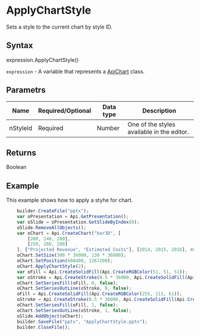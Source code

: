 # ApplyChartStyle

Sets a style to the current chart by style ID.

## Syntax

expression.ApplyChartStyle()

`expression` - A variable that represents a [ApiChart](../ApiChart.md) class.

## Parametrs

| **Name** | **Required/Optional** | **Data type** | **Description** |
| ------------- | ------------- | ------------- | ------------- |
| nStyleId | Required | Number | One of the styles available in the editor. |

## Returns

Boolean

## Example

This example shows how to apply a styhe for chart.

```javascript
	builder.CreateFile("pptx");
	var oPresentation = Api.GetPresentation();
	var oSlide = oPresentation.GetSlideByIndex(0);
	oSlide.RemoveAllObjects();
	var oChart = Api.CreateChart("bar3D", [
		[200, 240, 280],
		[250, 260, 280]
	], ["Projected Revenue", "Estimated Costs"], [2014, 2015, 2016], 4051300, 2347595, 24);
	oChart.SetSize(300 * 36000, 130 * 36000);
	oChart.SetPosition(608400, 1267200);
	oChart.ApplyChartStyle(2);
	var oFill = Api.CreateSolidFill(Api.CreateRGBColor(51, 51, 51));
	var oStroke = Api.CreateStroke(0.5 * 36000, Api.CreateSolidFill(Api.CreateRGBColor(51, 51, 51)));
	oChart.SetSeriesFill(oFill, 0, false);
	oChart.SetSeriesOutLine(oStroke, 0, false);
	oFill = Api.CreateSolidFill(Api.CreateRGBColor(255, 111, 61));
	oStroke = Api.CreateStroke(0.5 * 36000, Api.CreateSolidFill(Api.CreateRGBColor(255, 111, 61)));
	oChart.SetSeriesFill(oFill, 1, false);
	oChart.SetSeriesOutLine(oStroke, 1, false);
	oSlide.AddObject(oChart);
	builder.SaveFile("pptx", "ApplyChartStyle.pptx");
	builder.CloseFile();
```
